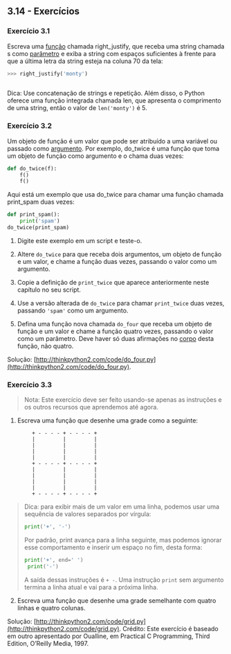 ## 3.14 - Exercícios

### Exercício 3.1

Escreva uma [função](13-glossario.md#função) chamada right\_justify, que receba uma string chamada s como [parâmetro](13-glossario.md#parâmetro) e exiba a string com espaços suficientes à frente para que a última letra da string esteja na coluna 70 da tela:

```python
>>> right_justify('monty')
                                                                       monty
```

Dica: Use concatenação de strings e repetição. Além disso, o Python oferece uma função integrada chamada len, que apresenta o comprimento de uma string, então o valor de `len('monty')` é 5.

### Exercício 3.2

Um objeto de função é um valor que pode ser atribuído a uma variável ou passado como [argumento](13-glossario.md#argumento). Por exemplo, do\_twice é uma função que toma um objeto de função como argumento e o chama duas vezes:


```python
def do_twice(f):
    f()
    f()
```

Aqui está um exemplo que usa do\_twice para chamar uma função chamada print\_spam duas vezes:


```python
def print_spam():
    print('spam')
do_twice(print_spam)
```

1. Digite este exemplo em um script e teste-o.

2. Altere `do_twice` para que receba dois argumentos, um objeto de função e um valor, e chame a função duas vezes, passando o valor como um argumento.

3. Copie a definição de `print_twice` que aparece anteriormente neste capítulo no seu script.

4. Use a versão alterada de `do_twice` para chamar `print_twice` duas vezes, passando `'spam'` como um argumento.

5. Defina uma função nova chamada `do_four` que receba um objeto de função e um valor e chame a função quatro vezes, passando o valor como um parâmetro. Deve haver só duas afirmações no [corpo](13-glossario.md#corpo) desta função, não quatro.

Solução: [http://thinkpython2.com/code/do_four.py](http://thinkpython2.com/code/do_four.py).


### Exercício 3.3

> Nota: Este exercício deve ser feito usando-se apenas as instruções e os outros recursos que aprendemos até agora.

1. Escreva uma função que desenhe uma grade como a seguinte:

```
        + - - - - + - - - - +
        |         |         |
        |         |         |
        |         |         |
        |         |         |
        + - - - - + - - - - +
        |         |         |
        |         |         |
        |         |         |
        |         |         |
        + - - - - + - - - - +
```

> Dica: para exibir mais de um valor em uma linha, podemos usar uma sequência de valores separados por vírgula:
> ```python
> print('+', '-')
> ```
> Por padrão, print avança para a linha seguinte, mas podemos ignorar esse comportamento e inserir um espaço no fim, desta forma:
> ```python
> print('+', end=' ')
>  print('-')
>  ```
> A saída dessas instruções é `+ -`.
> Uma instrução `print` sem argumento termina a linha atual e vai para a próxima linha.

2. Escreva uma função que desenhe uma grade semelhante com quatro linhas e quatro colunas.

Solução: [http://thinkpython2.com/code/grid.py](http://thinkpython2.com/code/grid.py). Crédito: Este exercício é baseado em outro apresentado por Oualline, em Practical C Programming, Third Edition, O’Reilly Media, 1997.
